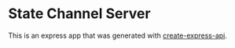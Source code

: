 # State Channel Server

This is an express app that was generated with [create-express-api](https://github.com/w3cj/express-api-starter-ts).
